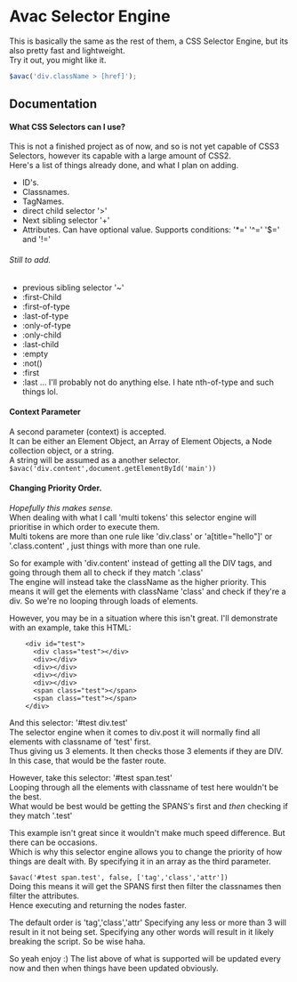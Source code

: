 Avac Selector Engine 
===============================

This is basically the same as the rest of them, a CSS Selector Engine, but its also pretty fast and lightweight.  
Try it out, you might like it.

```javascript
$avac('div.className > [href]');
```

Documentation
-------------
#### What CSS Selectors can I use?
This is not a finished project as of now, and so is not yet capable of CSS3 Selectors, however its capable with a large amount of CSS2.  
Here's a list of things already done, and what I plan on adding.
* ID's.   
* Classnames.  
* TagNames.  
* direct child selector '>'  
* Next sibling selector '+'  
* Attributes. Can have optional value. Supports conditions: '*=' '^=' '$=' and '!='  

###### Still to add.
* previous sibling selector '~'
* :first-Child
* :first-of-type
* :last-of-type
* :only-of-type
* :only-child
* :last-child
* :empty
* :not()
* :first
* :last
... I'll probably not do anything else. I hate nth-of-type and such things lol.


#### Context Parameter   
A second parameter (context) is accepted.   
It can be either an Element Object, an Array of Element Objects, a Node collection object, or a string.   
A string will be assumed as a another selector. `$avac('div.content',document.getElementById('main'))`


#### Changing Priority Order. 
*Hopefully this makes sense.*  
When dealing with what I call 'multi tokens' this selector engine will prioritise in which order to execute them.   
Multi tokens are more than one rule like 'div.class' or 'a[title="hello"]' or '.class.content' , just things with more than one rule. 

So for example with 'div.content' instead of getting all the DIV tags, and going through them all to check if they match '.class'   
The engine will instead take the className as the higher priority. This means it will get the elements with className 'class' and check if they're a div. So we're no looping through loads of elements. 

However, you may be in a situation where this isn't great. I'll demonstrate with an example, take this HTML: 
```  
    <div id="test">       
      <div class="test"></div>      
      <div></div>     
      <div></div>   
      <div></div>  
      <div></div>    
      <span class="test"></span>     
      <span class="test"></span>       
    </div> 
````   

And this selector: '#test div.test'  
The selector engine when it comes to div.post it will normally find all elements with classname of 'test' first.   
Thus giving us 3 elements. It then checks those 3 elements if they are DIV. In this case, that would be the faster route.  

However, take this selector: '#test span.test'   
Looping through all the elements with classname of test here wouldn't be the best.   
What would be best would be getting the SPANS's first and *then* checking if they match '.test'

This example isn't great since it wouldn't make much speed difference. But there can be occasions.  
Which is why this selector engine allows you to change the priority of how things are dealt with. By specifying it in an array as the third parameter.

`$avac('#test span.test', false, ['tag','class','attr'])`   
Doing this means it will get the SPANS first then filter the classnames then filter the attributes.  
Hence executing and returning the nodes faster.   

The default order is 'tag','class','attr'
Specifying any less or more than 3 will result in it not being set. Specifying any other words will result in it likely breaking the script. So be wise haha.   

So yeah enjoy :)
The list above of what is supported will be updated every now and then when things have been updated obviously.